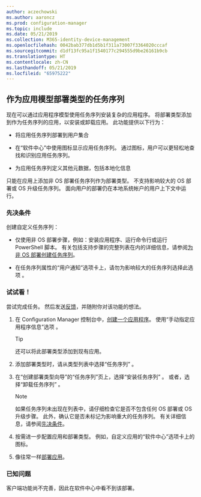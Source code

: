 ```yaml
---
author: aczechowski
ms.author: aaroncz
ms.prod: configuration-manager
ms.topic: include
ms.date: 05/21/2019
ms.collection: M365-identity-device-management
ms.openlocfilehash: 0042bab377db1d5b1f311a73007f3364020cccaf
ms.sourcegitcommit: d1df13fc95a1f1540177c294555d9be26161b9cb
ms.translationtype: HT
ms.contentlocale: zh-CN
ms.lasthandoff: 05/21/2019
ms.locfileid: "65975222"
---
```

## <a name="bkmk_tsdt"></a> 作为应用模型部署类型的任务序列

<!--3555953-->

现在可以通过应用程序模型使用任务序列安装复杂的应用程序。 将部署类型添加到作为任务序列的应用，以安装或卸载应用。 此功能提供以下行为：

- 将应用任务序列部署到用户集合

- 在“软件中心”中使用图标显示应用任务序列。 通过图标，用户可以更轻松地查找和识别应用任务序列。

- 为应用任务序列定义其他元数据，包括本地化信息

只能在应用上添加非 OS 部署任务序列作为部署类型。 不支持影响较大的 OS 部署或 OS 升级任务序列。 面向用户的部署仍在本地系统帐户的用户上下文中运行。

### <a name="prerequisites"></a>先决条件

创建自定义任务序列：

- 仅使用非 OS 部署步骤，例如：安装应用程序、运行命令行或运行 PowerShell 脚本。 有关包括支持步骤的完整列表在内的详细信息，请参阅[为非 OS 部署创建任务序列](/sccm/osd/deploy-use/create-a-task-sequence-for-non-operating-system-deployments)。

- 在任务序列属性的“用户通知”选项卡上，请勿为影响较大的任务序列选择此选项  。

### <a name="try-it-out"></a>试试看！

尝试完成任务。 然后发送[反馈](/sccm/core/understand/find-help#product-feedback)，并随附你对该功能的想法。

1. 在 Configuration Manager 控制台中，[创建一个应用程序](/sccm/apps/deploy-use/create-applications#bkmk_create)。 使用“手动指定应用程序信息”选项  。  

    > [!Tip]  
    > 还可以将此部署类型添加到现有应用。  

1. 添加部署类型时，请从类型列表中选择“任务序列”  。

1. 在“创建部署类型向导”的“任务序列”页上，选择“安装任务序列”  。 或者，选择“卸载任务序列”  。  

    > [!Note]  
    > 如果任务序列未出现在列表中，请仔细检查它是否不包含任何 OS 部署或 OS 升级步骤。 此外，确认它是否未标记为影响重大的任务序列。 有关详细信息，请参阅[先决条件](#prerequisites)。  

1. 按需进一步配置应用和部署类型。 例如，自定义应用的“软件中心”选项卡上的图标。

1. 像往常一样[部署应用](/sccm/apps/deploy-use/deploy-applications#bkmk_deploy)。


### <a name="known-issue"></a>已知问题

客户端功能尚不完善，因此在软件中心中看不到该部署。
